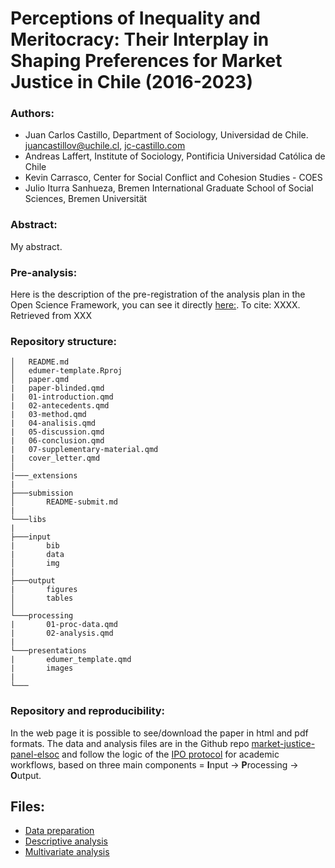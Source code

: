 #  Perceptions of Inequality and Meritocracy: Their Interplay in Shaping Preferences for Market Justice in Chile (2016-2023)
 
 ### Authors:

- Juan Carlos Castillo, Department of Sociology, Universidad de Chile. [juancastillov@uchile.cl](juancastillov@uchile.cl), [jc-castillo.com](http://jc-castillo.com/)
- Andreas Laffert, Institute of Sociology, Pontificia Universidad Católica de Chile
- Kevin Carrasco, Center for Social Conflict and Cohesion Studies - COES
- Julio Iturra Sanhueza, Bremen International Graduate School of Social Sciences, Bremen Universität

### Abstract:

My abstract.

### Pre-analysis:

Here is the description of the pre-registration of the analysis plan in the Open Science Framework, you can see it directly [here:](lkink). To cite: XXXX. Retrieved from XXX


### Repository structure:

```
│   README.md
│   edumer-template.Rproj
│   paper.qmd
|   paper-blinded.qmd
|   01-introduction.qmd
|   02-antecedents.qmd
|   03-method.qmd
|   04-analisis.qmd
|   05-discussion.qmd
|   06-conclusion.qmd
|   07-supplementary-material.qmd
|   cover_letter.qmd
│
|───_extensions
|
├───submission
│       README-submit.md
|
└───libs
|
├───input
|       bib
|       data
│       img    
|
├───output
|       figures
│       tables    
│
└───processing
|       01-proc-data.qmd
|       02-analysis.qmd
|
└───presentations
|       edumer_template.qmd
|       images
|
└───

```


### Repository and reproducibility:

In the web page it is possible to see/download the paper in html and pdf formats. The data and analysis files are in the Github repo [market-justice-panel-elsoc]([link](https://github.com/educacion-meritocracia/market-justice-panel-elsoc)) and follow the logic of the [IPO protocol](https://github.com/juancarloscastillo/ipo) for academic workflows, based on three main components = **I**nput -> **P**rocessing -> **O**utput.


## Files:


- [Data preparation](link)
- [Descriptive analysis](link)
- [Multivariate analysis](link)
